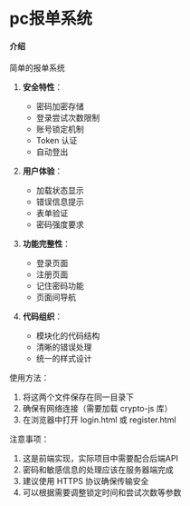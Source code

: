 # pc报单系统

#### 介绍
简单的报单系统

1. **安全特性**：
   - 密码加密存储
   - 登录尝试次数限制
   - 账号锁定机制
   - Token 认证
   - 自动登出

2. **用户体验**：
   - 加载状态显示
   - 错误信息提示
   - 表单验证
   - 密码强度要求

3. **功能完整性**：
   - 登录页面
   - 注册页面
   - 记住密码功能
   - 页面间导航

4. **代码组织**：
   - 模块化的代码结构
   - 清晰的错误处理
   - 统一的样式设计

使用方法：
1. 将这两个文件保存在同一目录下
2. 确保有网络连接（需要加载 crypto-js 库）
3. 在浏览器中打开 login.html 或 register.html

注意事项：
1. 这是前端实现，实际项目中需要配合后端API
2. 密码和敏感信息的处理应该在服务器端完成
3. 建议使用 HTTPS 协议确保传输安全
4. 可以根据需要调整锁定时间和尝试次数等参数